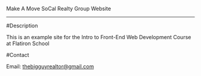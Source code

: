 Make A Move SoCal Realty Group Website

---

#Description

This is an example site for the Intro to Front-End Web Development Course at Flatiron School

#Contact

Email: thebigguyrealtor@gmail.com